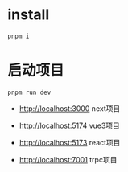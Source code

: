 # install

```
pnpm i 
```

# 启动项目

```
pnpm run dev
```

- <http://localhost:3000>  next项目

- <http://localhost:5174>  vue3项目

- <http://localhost:5173>  react项目

- <http://localhost:7001>  trpc项目
